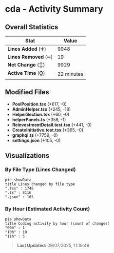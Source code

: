 # cda - Activity Summary 

## Overall Statistics

| Stat                   | Value                                                             |
| ---------------------- | ----------------------------------------------------------------- |
| **Lines Added** (➕)   | 9948                                          |
| **Lines Removed** (➖) | 19                                        |
| **Net Change** (↕)    | 9929                |
| **Active Time** (⌚)   | 22 minutes |


## Modified Files
- **PoolPosition.tsx** (+617, -0)
- **AdminHelper.tsx** (+245, -18)
- **HelperSection.tsx** (+60, -0)
- **helperPanels.ts** (+356, -1)
- **ReinvestmentDetail.test.tsx** (+441, -0)
- **CreateInitiative.test.tsx** (+365, -0)
- **graphql.ts** (+7759, -0)
- **settings.json** (+105, -0)

## Visualizations

### By File Type (Lines Changed)

```mermaid
pie showData
title Lines changed by file type
".tsx" : 1746
".ts" : 8116
".json" : 105
```

### By Hour (Estimated Activity Count)

```mermaid
pie showData
title Coding activity by hour (count of changes)
"09h" : 1
"10h" : 10
"11h" : 5
```


> **Last Updated:** 09/07/2025, 11:19:49